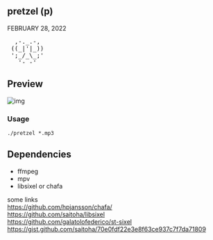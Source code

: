 ## pretzel (p)
FEBRUARY 28, 2022

<pre>
  ,-._.-, 
 ((_|'|_))
 ';_/_\_;'
   '- -'  
</pre>
## Preview 
![img](https://user-images.githubusercontent.com/58134273/156895001-138d294c-0cc2-4590-a6f0-01d1c5103c34.gif)

### Usage
`./pretzel *.mp3`

## Dependencies
- ffmpeg </br>
- mpv </br>
- libsixel or chafa </br>

some links </br>
https://github.com/hpjansson/chafa/ </br>
https://github.com/saitoha/libsixel </br>
https://github.com/galatolofederico/st-sixel </br>
https://gist.github.com/saitoha/70e0fdf22e3e8f63ce937c7f7da71809 </br>
